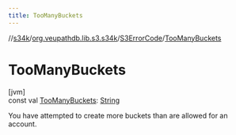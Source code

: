 ```yaml
---
title: TooManyBuckets
---
```

//[s34k](../../../index.html)/[org.veupathdb.lib.s3.s34k](../index.html)/[S3ErrorCode](index.html)/[TooManyBuckets](-too-many-buckets.html)



# TooManyBuckets



[jvm]\
const val [TooManyBuckets](-too-many-buckets.html): [String](https://kotlinlang.org/api/latest/jvm/stdlib/kotlin/-string/index.html)



You have attempted to create more buckets than are allowed for an account.




